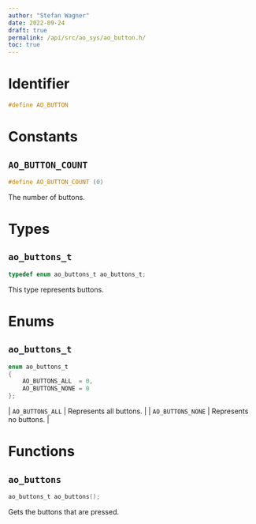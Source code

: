 ```yaml
---
author: "Stefan Wagner"
date: 2022-09-24
draft: true
permalink: /api/src/ao_sys/ao_button.h/
toc: true
---
```


# Identifier

```c
#define AO_BUTTON
```

# Constants

## `AO_BUTTON_COUNT`

```c
#define AO_BUTTON_COUNT (0)
```

The number of buttons.

# Types

## `ao_buttons_t`

```c
typedef enum ao_buttons_t ao_buttons_t;
```

This type represents buttons.

# Enums

## `ao_buttons_t`

```c
enum ao_buttons_t
{
    AO_BUTTONS_ALL  = 0,
    AO_BUTTONS_NONE = 0
};
```

| `AO_BUTTONS_ALL` | Represents all buttons. |
| `AO_BUTTONS_NONE` | Represents no buttons. |

# Functions

## `ao_buttons`

```c
ao_buttons_t ao_buttons();
```

Gets the buttons that are pressed.
